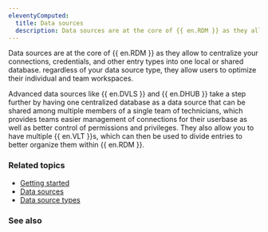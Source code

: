 ```yaml
---
eleventyComputed:
  title: Data sources
  description: Data sources are at the core of {{ en.RDM }} as they allow to centralize your connections, credentials, and other entry types into one local or shared database. regardless of your data source type, they allow users to optimize their individual and team workspaces.
---
```

Data sources are at the core of {{ en.RDM }} as they allow to centralize your connections, credentials, and other entry types into one local or shared database. regardless of your data source type, they allow users to optimize their individual and team workspaces.  

Advanced data sources like {{ en.DVLS }} and {{ en.DHUB }} take a step further by having one centralized database as a data source that can be shared among multiple members of a single team of technicians, which provides teams easier management of connections for their userbase as well as better control of permissions and privileges. They also allow you to have multiple {{ en.VLT }}s, which can then be used to divide entries to better organize them within {{ en.RDM }}.  

### Related topics  
* [Getting started](/rdm/windows/getting-started/)  
* [Data sources](/rdm/windows/data-sources/)  
* [Data source types](/rdm/windows/data-sources/data-sources-types/)   

### See also  
